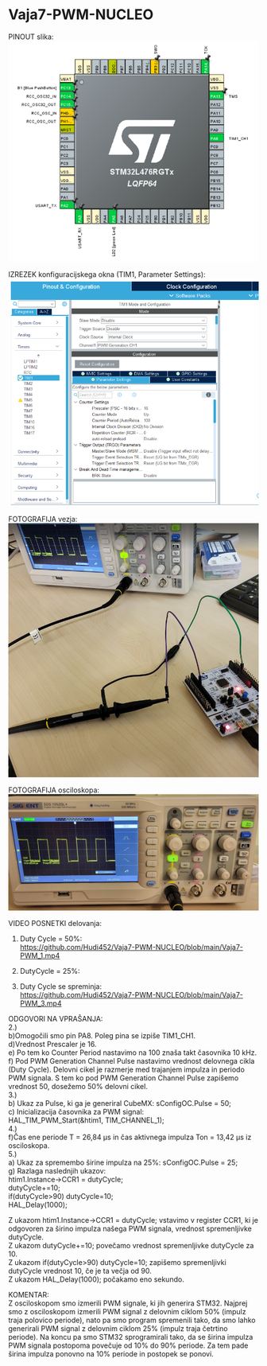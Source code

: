 # Vaja7-PWM-NUCLEO

PINOUT slika:\
![pinout](https://github.com/Hudi452/Vaja7-PWM-NUCLEO/blob/main/MX%20pinout.png)


IZREZEK konfiguracijskega okna (TIM1,  Parameter Settings):\
![konfig](https://github.com/Hudi452/Vaja7-PWM-NUCLEO/blob/main/Timer_configuration.png)


FOTOGRAFIJA vezja:\
![vezje](https://github.com/Hudi452/Vaja7-PWM-NUCLEO/blob/main/Slika_vezja.png)


FOTOGRAFIJA osciloskopa:\
![osciloskop](https://github.com/Hudi452/Vaja7-PWM-NUCLEO/blob/main/Slika_osciloskopa.png)



VIDEO POSNETKI delovanja:

1. Duty Cycle = 50%:\
https://github.com/Hudi452/Vaja7-PWM-NUCLEO/blob/main/Vaja7-PWM_1.mp4
   

2. DutyCycle = 25%:
   

3. Duty Cycle se spreminja:\
https://github.com/Hudi452/Vaja7-PWM-NUCLEO/blob/main/Vaja7-PWM_3.mp4
   


ODGOVORI NA VPRAŠANJA:\
2.)\
b)Omogočili smo pin PA8. Poleg pina se izpiše TIM1_CH1.\
d)Vrednost Prescaler je 16.\
e) Po tem ko Counter Period nastavimo na 100 znaša takt časovnika 10 kHz.\
f) Pod PWM Generation Channel Pulse nastavimo vrednost delovnega cikla (Duty Cycle). Delovni cikel je razmerje med trajanjem impulza in periodo PWM signala.
S tem ko pod PWM Generation Channel Pulse zapišemo vrednost 50, dosežemo 50% delovni cikel.\
3.)\
b) Ukaz za Pulse, ki ga je generiral CubeMX: sConfigOC.Pulse = 50;\
c) Inicializacija časovnika za PWM signal:\
HAL_TIM_PWM_Start(&htim1, TIM_CHANNEL_1);\
4.)\
f)Čas ene periode T = 26,84 µs in čas aktivnega impulza Ton = 13,42 µs iz osciloskopa.\
5.)\
a) Ukaz za spremembo širine impulza na 25%: sConfigOC.Pulse = 25;\
g) Razlaga naslednjih ukazov:\
htim1.Instance->CCR1 = dutyCycle;\
dutyCycle+=10;\
if(dutyCycle>90) dutyCycle=10;\
HAL_Delay(1000);

Z ukazom htim1.Instance->CCR1 = dutyCycle; vstavimo v register CCR1, ki je odgovoren za širino impulza našega PWM signala, vrednost spremenljivke dutyCycle.\
Z ukazom dutyCycle+=10; povečamo vrednost spremenljivke dutyCycle za 10.\
Z ukazom if(dutyCycle>90) dutyCycle=10; zapišemo spremenljivki dutyCycle vrednost 10, če je ta večja od 90.\
Z ukazom HAL_Delay(1000); počakamo eno sekundo.

KOMENTAR:\
Z osciloskopom smo izmerili PWM signale, ki jih generira STM32. Najprej smo z osciloskopom izmerili PWM signal z delovnim ciklom 50% (impulz traja polovico periode), nato pa smo program spremenili tako, da smo lahko generirali PWM signal z delovnim ciklom 25% (impulz traja četrtino periode). Na koncu pa smo STM32 sprogramirali tako, da se širina impulza PWM signala postopoma povečuje od 10% do 90% periode. Za tem pade širina impulza ponovno na 10% periode in postopek se ponovi.



